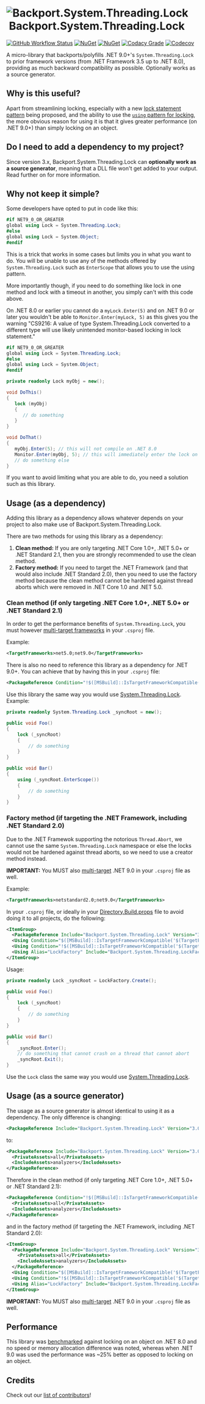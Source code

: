 # ![Backport.System.Threading.Lock](https://raw.githubusercontent.com/MarkCiliaVincenti/Backport.System.Threading.Lock/master/logo32.png)&nbsp;Backport.System.Threading.Lock
[![GitHub Workflow Status](https://img.shields.io/github/actions/workflow/status/MarkCiliaVincenti/Backport.System.Threading.Lock/dotnet.yml?branch=master&logo=github&style=flat)](https://actions-badge.atrox.dev/MarkCiliaVincenti/Backport.System.Threading.Lock/goto?ref=master) [![NuGet](https://img.shields.io/nuget/v/Backport.System.Threading.Lock?label=NuGet&logo=nuget&style=flat)](https://www.nuget.org/packages/Backport.System.Threading.Lock) [![NuGet](https://img.shields.io/nuget/dt/Backport.System.Threading.Lock?logo=nuget&style=flat)](https://www.nuget.org/packages/Backport.System.Threading.Lock) [![Codacy Grade](https://img.shields.io/codacy/grade/46617e1e645948ce9799026c84b7f1e1?style=flat)](https://app.codacy.com/gh/MarkCiliaVincenti/Backport.System.Threading.Lock/dashboard) [![Codecov](https://img.shields.io/codecov/c/github/MarkCiliaVincenti/Backport.System.Threading.Lock?label=coverage&logo=codecov&style=flat)](https://app.codecov.io/gh/MarkCiliaVincenti/Backport.System.Threading.Lock)

A micro-library that backports/polyfills .NET 9.0+'s `System.Threading.Lock` to prior framework versions (from .NET Framework 3.5 up to .NET 8.0), providing as much backward compatibility as possible. Optionally works as a source generator.

## Why is this useful?
Apart from streamlining locking, especially with a new [lock statement pattern](https://github.com/dotnet/csharplang/issues/7104) being proposed, and the ability to use the [`using` pattern for locking](https://learn.microsoft.com/en-us/dotnet/api/system.threading.lock.enterscope?view=net-9.0#system-threading-lock-enterscope), the more obvious reason for using it is that it gives greater performance (on .NET 9.0+) than simply locking on an object.

## Do I need to add a dependency to my project?
Since version 3.x, Backport.System.Threading.Lock can **optionally work as a source generator**, meaning that a DLL file won't get added to your output. Read further on for more information.

## Why not keep it simple?
Some developers have opted to put in code like this:
```csharp
#if NET9_0_OR_GREATER
global using Lock = System.Threading.Lock;
#else
global using Lock = System.Object;
#endif
```

This is a trick that works in some cases but limits you in what you want to do. You will be unable to use any of the methods offered by `System.Threading.Lock` such as `EnterScope` that allows you to use the using pattern.

More importantly though, if you need to do something like lock in one method and lock with a timeout in another, you simply can't with this code above.

On .NET 8.0 or earlier you cannot do a `myLock.Enter(5)` and on .NET 9.0 or later you wouldn't be able to `Monitor.Enter(myLock, 5)` as this gives you the warning "CS9216: A value of type System.Threading.Lock converted to a different type will use likely unintended monitor-based locking in lock statement."

```csharp
#if NET9_0_OR_GREATER
global using Lock = System.Threading.Lock;
#else
global using Lock = System.Object;
#endif

private readonly Lock myObj = new();

void DoThis()
{
   lock (myObj)
   {
      // do something
   }
}

void DoThat()
{
   myObj.Enter(5); // this will not compile on .NET 8.0
   Monitor.Enter(myObj, 5); // this will immediately enter the lock on .NET 9.0 even if another thread is locking on DoThis()
   // do something else
}
```

If you want to avoid limiting what you are able to do, you need a solution such as this library.

## Usage (as a dependency)
Adding this library as a dependency allows whatever depends on your project to also make use of Backport.System.Threading.Lock.

There are two methods for using this library as a dependency:

1. **Clean method:** If you are only targeting .NET Core 1.0+, .NET 5.0+ or .NET Standard 2.1, then you are strongly recommended to use the clean method.
2. **Factory method:** If you need to target the .NET Framework (and that would also include .NET Standard 2.0), then you need to use the factory method because the clean method cannot be hardened against thread aborts which were removed in .NET Core 1.0 and .NET 5.0.

### Clean method (if only targeting .NET Core 1.0+, .NET 5.0+ or .NET Standard 2.1)
In order to get the performance benefits of `System.Threading.Lock`, you must however [multi-target frameworks](https://learn.microsoft.com/en-us/nuget/create-packages/multiple-target-frameworks-project-file) in your `.csproj` file.

Example:
```xml
<TargetFrameworks>net5.0;net9.0</TargetFrameworks>
```

There is also no need to reference this library as a dependency for .NET 9.0+. You can achieve that by having this in your `.csproj` file:

```xml
<PackageReference Condition="!$([MSBuild]::IsTargetFrameworkCompatible('$(TargetFramework)', 'net9.0'))" Include="Backport.System.Threading.Lock" Version="3.0.3" />
```

Use this library the same way you would use [System.Threading.Lock](https://learn.microsoft.com/en-us/dotnet/api/system.threading.lock?view=net-9.0). Example:

```csharp
private readonly System.Threading.Lock _syncRoot = new();

public void Foo()
{
    lock (_syncRoot)
    {
        // do something
    }
}

public void Bar()
{
    using (_syncRoot.EnterScope())
    {
        // do something
    }
}
```

### Factory method (if targeting the .NET Framework, including .NET Standard 2.0)
Due to the .NET Framewok supporting the notorious `Thread.Abort`, we cannot use the same `System.Threading.Lock` namespace or else the locks would not be hardened against thread aborts, so we need to use a creator method instead.

**IMPORTANT:** You MUST also [multi-target](https://learn.microsoft.com/en-us/nuget/create-packages/multiple-target-frameworks-project-file) .NET 9.0 in your `.csproj` file as well.

Example:
```xml
<TargetFrameworks>netstandard2.0;net9.0</TargetFrameworks>
```

In your `.csproj` file, or ideally in your [Directory.Build.props](https://learn.microsoft.com/en-us/visualstudio/msbuild/customize-by-directory) file to avoid doing it to all projects, do the following:

```xml
<ItemGroup>
  <PackageReference Include="Backport.System.Threading.Lock" Version="3.0.3" />  
  <Using Condition="$([MSBuild]::IsTargetFrameworkCompatible('$(TargetFramework)', 'net9.0'))" Alias="Lock" Include="System.Threading.Lock" />
  <Using Condition="!$([MSBuild]::IsTargetFrameworkCompatible('$(TargetFramework)', 'net9.0'))" Alias="Lock" Include="Backport.System.Threading.Lock" />
  <Using Alias="LockFactory" Include="Backport.System.Threading.LockFactory" />
</ItemGroup>
```

Usage:
```csharp
private readonly Lock _syncRoot = LockFactory.Create();

public void Foo()
{
    lock (_syncRoot)
    {
        // do something
    }
}

public void Bar()
{
    _syncRoot.Enter();
    // do something that cannot crash on a thread that cannot abort
    _syncRoot.Exit();
}
```

Use the `Lock` class the same way you would use [System.Threading.Lock](https://learn.microsoft.com/en-us/dotnet/api/system.threading.lock?view=net-9.0).

## Usage (as a source generator)
The usage as a source generator is almost identical to using it as a dependency. The only difference is changing:

```xml
<PackageReference Include="Backport.System.Threading.Lock" Version="3.0.3" />  
```

to:

```xml
<PackageReference Include="Backport.System.Threading.Lock" Version="3.0.3">
  <PrivateAssets>all</PrivateAssets>
  <IncludeAssets>analyzers</IncludeAssets>
</PackageReference>
```

Therefore in the clean method (if only targeting .NET Core 1.0+, .NET 5.0+ or .NET Standard 2.1):

```xml
<PackageReference Condition="!$([MSBuild]::IsTargetFrameworkCompatible('$(TargetFramework)', 'net9.0'))" Include="Backport.System.Threading.Lock" Version="3.0.3">
  <PrivateAssets>all</PrivateAssets>
  <IncludeAssets>analyzers</IncludeAssets>
</PackageReference>
```

and in the factory method (if targeting the .NET Framework, including .NET Standard 2.0):

```xml
<ItemGroup>
  <PackageReference Include="Backport.System.Threading.Lock" Version="3.0.3">
    <PrivateAssets>all</PrivateAssets>
    <IncludeAssets>analyzers</IncludeAssets>
  </PackageReference>
  <Using Condition="$([MSBuild]::IsTargetFrameworkCompatible('$(TargetFramework)', 'net9.0'))" Alias="Lock" Include="System.Threading.Lock" />
  <Using Condition="!$([MSBuild]::IsTargetFrameworkCompatible('$(TargetFramework)', 'net9.0'))" Alias="Lock" Include="Backport.System.Threading.Lock" />
  <Using Alias="LockFactory" Include="Backport.System.Threading.LockFactory" />
</ItemGroup>
```

**IMPORTANT:** You MUST also [multi-target](https://learn.microsoft.com/en-us/nuget/create-packages/multiple-target-frameworks-project-file) .NET 9.0 in your `.csproj` file as well.

## Performance
This library was [benchmarked](https://github.com/MarkCiliaVincenti/Backport.System.Threading.Lock/tree/master/Backport.System.Threading.Lock.Benchmarks) against locking on an object on .NET 8.0 and no speed or memory allocation difference was noted, whereas when .NET 9.0 was used the performance was ~25% better as opposed to locking on an object.

## Credits
Check out our [list of contributors](https://github.com/MarkCiliaVincenti/Backport.System.Threading.Lock/blob/master/CONTRIBUTORS.md)!
